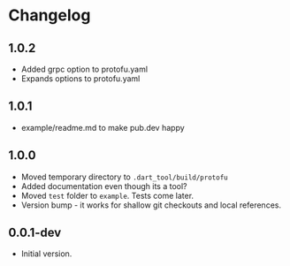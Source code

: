 # Changelog

## 1.0.2

- Added grpc option to protofu.yaml
- Expands options to protofu.yaml

## 1.0.1

- example/readme.md to make pub.dev happy

## 1.0.0

- Moved temporary directory to `.dart_tool/build/protofu`
- Added documentation even though its a tool?
- Moved `test` folder to `example`. Tests come later.
- Version bump - it works for shallow git checkouts and local references.

## 0.0.1-dev

- Initial version.
